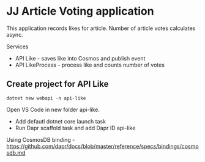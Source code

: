# JJ Article Voting application

This application records likes for article. Number of article votes calculates async.

Services

- API Like - saves like into Cosmos and publish event
- API LikeProcess - process like and counts number of votes

## Create project for API Like

```dotnetcli
dotnet new webapi -n api-like
```

Open VS Code in new folder api-like.

- Add defautl dotnet core launch task
- Run Dapr scaffold task and add Dapr ID api-like

Using CosmosDB binding - https://github.com/dapr/docs/blob/master/reference/specs/bindings/cosmosdb.md
